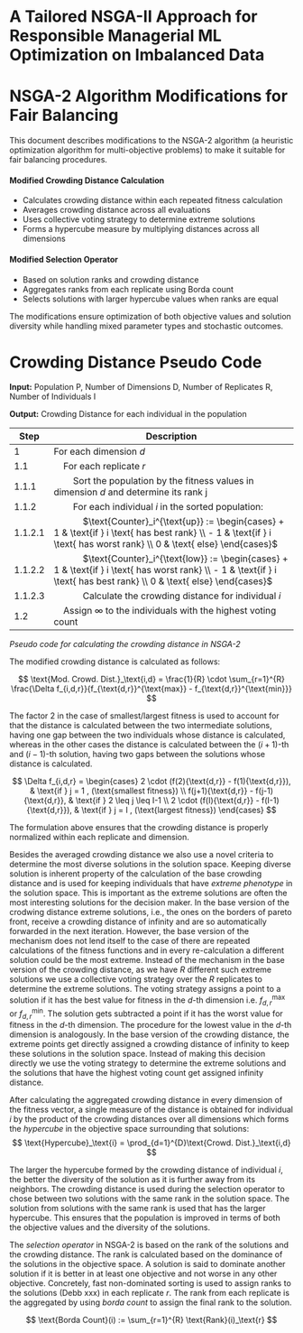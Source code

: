 # A Tailored NSGA-II Approach for Responsible Managerial ML Optimization on Imbalanced Data

# NSGA-2 Algorithm Modifications for Fair Balancing

This document describes modifications to the NSGA-2 algorithm (a heuristic optimization algorithm for multi-objective problems) to make it suitable for fair balancing procedures.

#### Modified Crowding Distance Calculation
- Calculates crowding distance within each repeated fitness calculation
- Averages crowding distance across all evaluations
- Uses collective voting strategy to determine extreme solutions
- Forms a hypercube measure by multiplying distances across all dimensions

#### Modified Selection Operator
- Based on solution ranks and crowding distance
- Aggregates ranks from each replicate using Borda count
- Selects solutions with larger hypercube values when ranks are equal

The modifications ensure optimization of both objective values and solution diversity while handling mixed parameter types and stochastic outcomes.


# Crowding Distance Pseudo Code

**Input:** Population P, Number of Dimensions D, Number of Replicates R, Number of Individuals I

**Output:** Crowding Distance for each individual in the population

| Step | Description |
|------|-------------|
| 1 | For each dimension $d$ |
| 1.1 | &nbsp;&nbsp;&nbsp;&nbsp;For each replicate $r$ |
| 1.1.1 | &nbsp;&nbsp;&nbsp;&nbsp;&nbsp;&nbsp;&nbsp;&nbsp;Sort the population by the fitness values in dimension $d$ and determine its rank j |
| 1.1.2 | &nbsp;&nbsp;&nbsp;&nbsp;&nbsp;&nbsp;&nbsp;&nbsp;For each individual $i$ in the sorted population: |
| 1.1.2.1 | &nbsp;&nbsp;&nbsp;&nbsp;&nbsp;&nbsp;&nbsp;&nbsp;&nbsp;&nbsp;&nbsp;&nbsp;$\text{Counter}_i^{\text{up}} := \begin{cases} + 1 & \text{if } i \text{ has best rank} \\ - 1 & \text{if } i \text{ has worst rank} \\ 0 &  \text{ else} \end{cases}$ |
| 1.1.2.2 | &nbsp;&nbsp;&nbsp;&nbsp;&nbsp;&nbsp;&nbsp;&nbsp;&nbsp;&nbsp;&nbsp;&nbsp;$\text{Counter}_i^{\text{low}} := \begin{cases} + 1 & \text{if } i \text{ has worst rank} \\ - 1 & \text{if } i \text{ has best rank} \\ 0 &  \text{ else} \end{cases}$ |
| 1.1.2.3 | &nbsp;&nbsp;&nbsp;&nbsp;&nbsp;&nbsp;&nbsp;&nbsp;&nbsp;&nbsp;&nbsp;&nbsp;Calculate the crowding distance for individual $i$ |
| 1.2 | &nbsp;&nbsp;&nbsp;&nbsp;Assign $\infty$ to the individuals with the highest voting count |

*Pseudo code for calculating the crowding distance in NSGA-2*



The modified crowding distance is calculated as follows:

$$
\text{Mod. Crowd. Dist.}_\text{i,d} = 
\frac{1}{R} \cdot \sum_{r=1}^{R} \frac{\Delta f_{i,d,r}}{f_{\text{d,r}}^{\text{max}} - f_{\text{d,r}}^{\text{min}}}
$$

The factor 2 in the case of smallest/largest fitness is used to account for that the distance is calculated between the two intermediate solutions, having one gap between the two individuals whose distance is calculated, whereas in the other cases the distance is calculated between the $(i+1)$-th and $(i-1)$-th solution, having two gaps between the solutions whose distance is calculated. 


$$
\Delta f_{i,d,r} = \begin{cases} 
2 \cdot (f(2){\text{d,r}} - f(1){\text{d,r}}), & \text{if } j = 1 , (\text{smallest fitness})  \\
f(j+1){\text{d,r}} - f(j-1){\text{d,r}}, & \text{if } 2 \leq j \leq I-1  \\
2 \cdot (f(I){\text{d,r}} - f(I-1){\text{d,r}}), & \text{if } j = I , (\text{largest fitness}) \end{cases}
$$

The formulation above ensures that the crowding distance is properly normalized within each replicate and dimension. 

Besides the averaged crowding distance we also use a novel criteria to determine the most diverse solutions in the solution space. Keeping diverse solution is inherent property of the calculation of the base crowding distance and is used for keeping individuals that have *extreme phenotype* in the solution space. This is important as the extreme solutions are often the most interesting solutions for the decision maker. In the base version of the crodwing distance extreme solutions, i.e., the ones on the borders of pareto front, receive a crowding distance of infinity and are so automatically forwarded in the next iteration. However, the base version of the mechanism does not lend itself to the case of there are repeated calculations of the fitness functions and in every re-calculation a different solution could be the most extreme. Instead of the mechanism in the base version of the crowding distance, as we have $R$ different such extreme solutions we use a collective voting strategy over the $R$ replicates to determine the extreme solutions. The voting strategy assigns a point to a solution if it has the best value for fitness in the $d$-th dimension i.e. $f_{d,r}^{\text{max}}$ or $f_{d,r}^{\text{min}}$. The solution gets subtracted a point if it has the worst value for fitness in the $d$-th dimension. The procedure for the lowest value in the $d$-th dimension is analogously. In the base version of the crowding distance, the extreme points get directly assigned a crowding distance of infinity to keep these solutions in the solution space. Instead of making this decision directly we use the voting strategy to determine the extreme solutions and the solutions that have the highest voting count get assigned infinity distance.


After calculating the aggregated crowding distance in every dimension of the fitness vector, a single measure of the distance is obtained  for individual $i$ by the product of the crowding distances over all dimensions which forms the *hypercube* in the objective space surrounding that solutions:
$$
\text{Hypercube}_\text{i} = \prod_{d=1}^{D}\text{Crowd. Dist.}_\text{i,d}
$$

The larger the hypercube formed by the crowding distance of individual $i$, the better the diversity of the solution as it is further away from its neighbors. The crowding distance is used during the selection operator to chose between two solutions with the same rank in the solution space. The solution from solutions with the same rank is used that has the larger hypercube.
This ensures that the population is improved in terms of both the objective values and the diversity of the solutions.

The *selection operator* in NSGA-2 is based on the rank of the solutions and the crowding distance. The rank is calculated based on the dominance of the solutions in the objective space. A solution is said to dominate another solution if it is better in at least one objective and not worse in any other objective. Concretely, fast non-dominated sorting is used to assign ranks to the solutions (Debb xxx) in each replicate $r$. The rank from each replicate is the aggregated by using *borda count* to assign the final rank to the solution. 

$$
\text{Borda Count}(i) := \sum_{r=1}^{R} \text{Rank}(i)_\text{r}
$$
